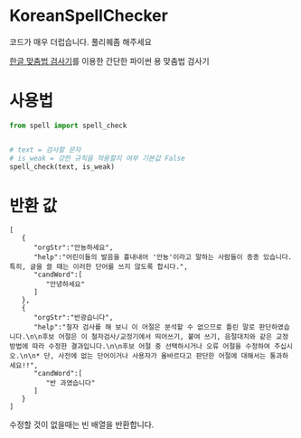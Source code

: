 # KoreanSpellChecker

코드가 매우 더럽습니다. 풀리퀘좀 해주세요

[한글 맞춤법 검사기](https://speller.cs.pusan.ac.kr/)를 이용한 간단한 파이썬 용 맞춤법 검사기

# 사용법

```py
from spell import spell_check


# text = 검사할 문자
# is_weak = 강한 규칙을 적용할지 여부 기본값 False
spell_check(text, is_weak)
```

# 반환 값

```
[
   {
      "orgStr":"안뇽하세요",
      "help":"어린이들의 발음을 흉내내어 '안뇽'이라고 말하는 사람들이 종종 있습니다. 특히, 글을 쓸 때는 이러한 단어를 쓰지 않도록 합시다.",
      "candWord":[
         "안녕하세요"
      ]
   },
   {
      "orgStr":"반광습니다",
      "help":"철자 검사를 해 보니 이 어절은 분석할 수 없으므로 틀린 말로 판단하였습니다.\n\n후보 어절은 이 철자검사/교정기에서 띄어쓰기, 붙여 쓰기, 음절대치와 같은 교정방법에 따라 수정한 결과입니다.\n\n후보 어절 중 선택하시거나 오류 어절을 수정하여 주십시오.\n\n* 단, 사전에 없는 단어이거나 사용자가 올바르다고 판단한 어절에 대해서는 통과하세요!!",
      "candWord":[
         "반 과였습니다"
      ]
   }
]
```

수정할 것이 없을때는 빈 배열을 반환합니다.

